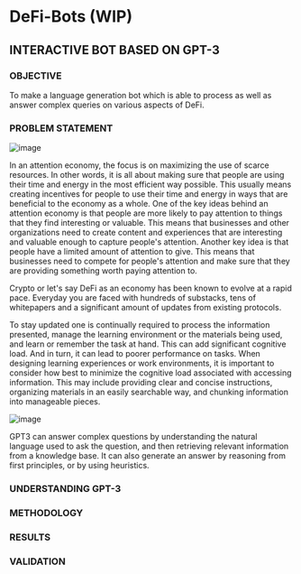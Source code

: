 # DeFi-Bots (WIP)

## INTERACTIVE BOT BASED ON GPT-3

### OBJECTIVE

To make a language generation bot which is able to process as well as answer complex queries on various aspects of DeFi.

### PROBLEM STATEMENT

![image](https://user-images.githubusercontent.com/101138966/171532466-076b3491-4d92-4b74-9158-06587902a19b.png)

In an attention economy, the focus is on maximizing the use of scarce resources. In other words, it is all about making sure that people are using their time and energy in the most efficient way possible. This usually means creating incentives for people to use their time and energy in ways that are beneficial to the economy as a whole. One of the key ideas behind an attention economy is that people are more likely to pay attention to things that they find interesting or valuable. This means that businesses and other organizations need to create content and experiences that are interesting and valuable enough to capture people's attention. Another key idea is that people have a limited amount of attention to give. This means that businesses need to compete for people's attention and make sure that they are providing something worth paying attention to.

Crypto or let's say DeFi as an economy has been known to evolve at a rapid pace. Everyday you are faced with hundreds of substacks, tens of whitepapers and a significant amount of updates from existing protocols.

To stay updated one is continually required to process the information presented, manage the learning environment or the materials being used, and learn or remember the task at hand. This can add significant cognitive load. And in turn, it can lead to poorer performance on tasks. When designing learning experiences or work environments, it is important to consider how best to minimize the cognitive load associated with accessing information. This may include providing clear and concise instructions, organizing materials in an easily searchable way, and chunking information into manageable pieces.

![image](https://user-images.githubusercontent.com/101138966/171533234-ce4a6482-3eb7-4ac6-a3ad-1e2c10b9f449.png)

GPT3 can answer complex questions by understanding the natural language used to ask the question, and then retrieving relevant information from a knowledge base. It can also generate an answer by reasoning from first principles, or by using heuristics.


### UNDERSTANDING GPT-3

### METHODOLOGY

### RESULTS

### VALIDATION
